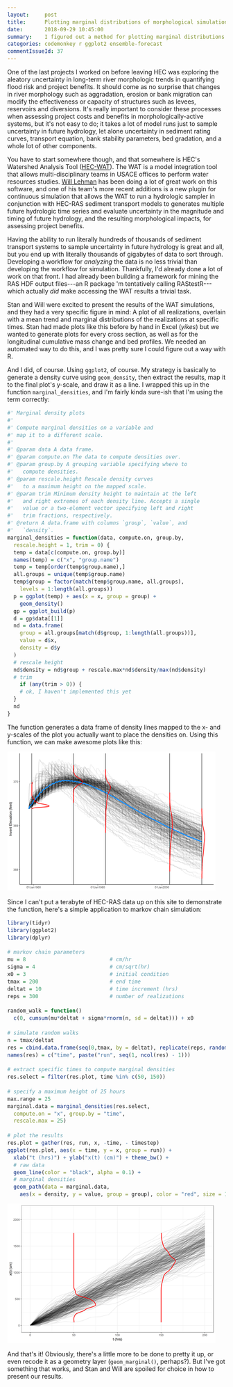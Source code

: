 ```yaml
---
layout:     post
title:      Plotting marginal distributions of morphological simulation results (and anything else) with ggplot2
date:       2018-09-29 10:45:00
summary:    I figured out a method for plotting marginal distributions on top of ensemble data of morphological simulations in R using ggplot2.
categories: codemonkey r ggplot2 ensemble-forecast
commentIssueId: 37
---
```


One of the last projects I worked on before leaving HEC was exploring the
aleatory uncertainty in long-term river morphologic trends in quantifying 
flood risk and project benefits. It should come as no surprise that changes
in river morphology such as aggradation, erosion or bank migration can 
modify the effectiveness or capacity of structures such as levees, reservoirs 
and diversions. It's really important to consider these processes when 
assessing project costs and benefits in morphologically-active systems, 
but it's not easy to do; it takes a lot of model runs just to sample 
uncertainty in future hydrology, let alone uncertainty in sediment rating 
curves, transport equation, bank stability parameters, bed gradation, and
a whole lot of other components. 

You have to start somewhere though, and that somewhere is HEC's
Watershed Analysis Tool
([HEC-WAT](http://www.hec.usace.army.mil/software/hec-wat/)). The WAT 
is a model integration tool that allows multi-disciplinary teams in USACE 
offices to perform water resources studies. 
[Will Lehman](https://www.linkedin.com/in/william-lehman-05abb86b) 
has been doing
a lot of great work on this software, and one of his team's more recent 
additions is a new plugin for continuous simulation that allows the WAT 
to run a hydrologic sampler in conjunction with HEC-RAS sediment transport 
models to generates multiple future hydrologic time series and
evaluate uncertainty in the magnitude and timing of future hydrology, and 
the resulting morphological impacts, for assessing project benefits.

Having the ability to run literally hundreds of thousands of sediment 
transport systems to sample uncertainty in future hydrology is great 
and all, but you end up with literally thousands of gigabytes of data
to sort through. Developing a workflow for *analyzing* the data is no
less trivial than developing the workflow for simulation. Thankfully,
I'd already done a lot of work on that front. I had already been building
a framework for mining the RAS HDF output files---an R package 'm tentatively
calling RAStestR---which actually *did* make accessing the WAT results a 
trivial task.

Stan and Will were excited to present the results of the WAT simulations,
and they had a very specific figure in mind: A plot of all realizations, 
overlain with a mean trend and marginal distributions of the 
realizations at specific times. Stan had made plots like this before
by hand in Excel (*yikes*) but we wanted to generate plots for
every cross section, as well as for the longitudinal cumulative mass 
change and bed profiles. We needed an automated way to do this, and I
was pretty sure I could figure out a way with R.

And I did, of course. Using `ggplot2`, of course. My strategy is 
basically to generate a density curve using `geom_density`, then 
extract the results, map it to the final plot's y-scale, and draw 
it as a line. I wrapped this up in the function `marginal_densities`, 
and I'm fairly kinda sure-ish that I'm using the term correctly:

```r
#' Marginal density plots
#'
#' Compute marginal densities on a variable and 
#' map it to a different scale.
#'
#' @param data A data frame.
#' @param compute.on The data to compute densities over.
#' @param group.by A grouping variable specifying where to
#'   compute densities.
#' @param rescale.height Rescale density curves
#'   to a maximum height on the mapped scale.
#' @param trim Minimum density height to maintain at the left 
#'   and right extremes of each density line. Accepts a single 
#'   value or a two-element vector specifying left and right 
#'   trim fractions, respectively.
#' @return A data.frame with columns `group`, `value`, and 
#'   `density`.
marginal_densities = function(data, compute.on, group.by,
  rescale.height = 1, trim = 0) {
  temp = data[c(compute.on, group.by)]
  names(temp) = c("x", "group.name")
  temp = temp[order(temp$group.name),]
  all.groups = unique(temp$group.name)
  temp$group = factor(match(temp$group.name, all.groups),
    levels = 1:length(all.groups))
  p = ggplot(temp) + aes(x = x, group = group) +
    geom_density()
  gp = ggplot_build(p)
  d = gp$data[[1]]
  nd = data.frame(
    group = all.groups[match(d$group, 1:length(all.groups))],
    value = d$x,
    density = d$y
  )
  # rescale height
  nd$density = nd$group + rescale.max*nd$density/max(nd$density)
  # trim
	if (any(trim > 0)) {
    # ok, I haven't implemented this yet
  }
  nd
}
```

The function generates a data frame of density lines mapped 
to the x- and y-scales of the plot you actually want to place the
densities on. Using this function, we can make awesome plots
like this:

![Realizations of bed elevation change through time at a single cross-section](/images/2018-10-01-InverElev.png)

Since I can't put a terabyte of HEC-RAS data up on this site
to demonstrate the function, here's a simple application
to markov chain simulation:

```r
library(tidyr)
library(ggplot2)
library(dplyr)

# markov chain parameters
mu = 8                           # cm/hr
sigma = 4                        # cm/sqrt(hr)
x0 = 3                           # initial condition
tmax = 200                       # end time
deltat = 10                      # time increment (hrs)
reps = 300                       # number of realizations

random_walk = function() 
  c(0, cumsum(mu*deltat + sigma*rnorm(n, sd = deltat))) + x0

# simulate random walks
n = tmax/deltat
res = cbind.data.frame(seq(0,tmax, by = deltat), replicate(reps, random_walk()))
names(res) = c("time", paste("run", seq(1, ncol(res) - 1)))

# extract specific times to compute marginal densities
res.select = filter(res.plot, time %in% c(50, 150))

# specify a maximum height of 25 hours
max.range = 25
marginal.data = marginal_densities(res.select,
  compute.on = "x", group.by = "time",
  rescale.max = 25)

# plot the results    
res.plot = gather(res, run, x, -time, - timestep)
ggplot(res.plot, aes(x = time, y = x, group = run)) + 
  xlab("t (hrs)") + ylab("x(t) (cm)") + theme_bw() +
  # raw data
  geom_line(color = "black", alpha = 0.1) + 
  # marginal densities
  geom_path(data = marginal.data,
    aes(x = density, y = value, group = group), color = "red", size = 1)
```

![Realizations of a random walk with marginal distributions](/images/2018-10-01-markov-marginal.png)

And that's it! Obviously, there's a little more to be done
to pretty it up, or even recode it as a geometry layer
(`geom_marginal()`, perhaps?). But I've got something that
works, and Stan and Will are spoiled for choice in how to
present our results.
